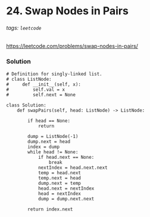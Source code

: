 # 24. Swap Nodes in Pairs
###### tags: `leetcode`
https://leetcode.com/problems/swap-nodes-in-pairs/
### Solution
```python=
# Definition for singly-linked list.
# class ListNode:
#     def __init__(self, x):
#         self.val = x
#         self.next = None

class Solution:
    def swapPairs(self, head: ListNode) -> ListNode:
        
        if head == None:
            return
        
        dump = ListNode(-1)
        dump.next = head
        index = dump
        while head != None:
            if head.next == None:
                break
            nextIndex = head.next.next
            temp = head.next
            temp.next = head
            dump.next = temp
            head.next = nextIndex
            head = nextIndex
            dump = dump.next.next
        
        return index.next
```